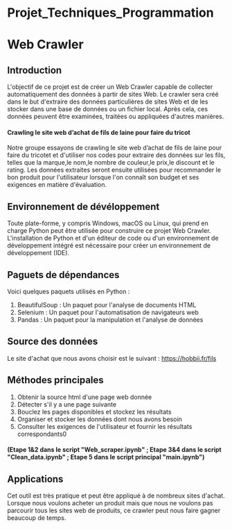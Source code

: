 # Projet_Techniques_Programmation
# Web Crawler
## Introduction
L'objectif de ce projet est de créer un Web Crawler capable de collecter automatiquement des données à partir de sites Web. Le crawler sera créé dans le but d'extraire des données particulières de sites Web et de les stocker dans une base de données ou un fichier local. Après cela, ces données peuvent être examinées, traitées ou appliquées d'autres manières.
#### Crawling le site web d’achat de fils de laine pour faire du tricot
Notre groupe essayons de crawling le site web d’achat de fils de laine pour faire du tricotet et d'utiliser nos codes pour extraire des données sur les fils, telles que la marque,le nom,le nombre de couleur,le prix,le discount et le rating. Les données extraites seront ensuite utilisées pour recommander le bon produit pour l'utilisateur lorsque l'on connaît son budget et ses exigences en matière d'évaluation.
## Environnement de dévéloppement
Toute plate-forme, y compris Windows, macOS ou Linux, qui prend en charge Python peut être utilisée pour construire ce projet Web Crawler. L'installation de Python et d'un éditeur de code ou d'un environnement de développement intégré est nécessaire pour créer un environnement de développement (IDE).
## Paguets de dépendances
Voici quelques paquets utilisés en Python :
1. BeautifulSoup : Un paquet pour l'analyse de documents HTML
2. Selenium : Un paquet pour l'automatisation de navigateurs web
3. Pandas : Un paquet pour la manipulation et l'analyse de données
## Source des données
Le site d'achat que nous avons choisir est le suivant : https://hobbii.fr/fils
## Méthodes principales
1. Obtenir la source html d'une page web donnée
2. Détecter s'il y a une page suivante
3. Bouclez les pages disponibles et stockez les résultats
4. Organiser et stocker les données dont nous avons besoin
5. Consulter les exigences de l'utilisateur et fournir les résultats correspondants0
#### (Etape 1&2 dans le script "Web_scraper.ipynb" ; Etape 3&4 dans le script "Clean_data.ipynb" ; Etape 5 dans le script principal "main.ipynb")
## Applications
Cet outil est très pratique et peut être appliqué à de nombreux sites d'achat. Lorsque nous voulons acheter un produit mais que nous ne voulons pas parcourir tous les sites web de produits, ce crawler peut nous faire gagner beaucoup de temps.
